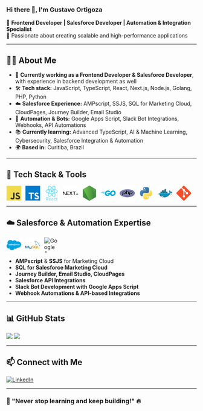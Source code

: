 ### Hi there 👋, I'm Gustavo Ortigoza

🚀 **Frontend Developer | Salesforce Developer | Automation & Integration Specialist**  
🎯 Passionate about creating scalable and high-performance applications  

---

## 👨‍💻 About Me

- 🔭 **Currently working as a Frontend Developer & Salesforce Developer**, with experience in backend development as well  
- 🛠 **Tech stack:** JavaScript, TypeScript, React, Next.js, Node.js, Golang, PHP, Python  
- ☁️ **Salesforce Experience:** AMPscript, SSJS, SQL for Marketing Cloud, CloudPages, Journey Builder, Email Studio  
- 🤖 **Automation & Bots:** Google Apps Script, Slack Bot Integrations, Webhooks, API Automations  
- 📚 **Currently learning:** Advanced TypeScript, AI & Machine Learning, Cybersecurity, Salesforce Integration & Automation  
- 🌍 **Based in:** Curitiba, Brazil  

---

## 🚀 Tech Stack & Tools

<div style="display: flex; flex-wrap: wrap; gap: 10px;">
  <img src="https://github.com/devicons/devicon/blob/master/icons/javascript/javascript-original.svg" alt="JavaScript" width="40" height="40"/>
  <img src="https://github.com/devicons/devicon/blob/master/icons/typescript/typescript-original.svg" alt="TypeScript" width="40" height="40"/>
  <img src="https://github.com/devicons/devicon/blob/master/icons/react/react-original-wordmark.svg" alt="React" width="40" height="40"/>
  <img src="https://github.com/devicons/devicon/blob/master/icons/nextjs/nextjs-original-wordmark.svg" alt="Next.js" width="40" height="40"/>
  <img src="https://github.com/devicons/devicon/blob/master/icons/nodejs/nodejs-original.svg" alt="Node.js" width="40" height="40"/>
  <img src="https://github.com/devicons/devicon/blob/master/icons/go/go-original-wordmark.svg" alt="Golang" width="40" height="40"/>
  <img src="https://github.com/devicons/devicon/blob/master/icons/php/php-original.svg" alt="PHP" width="40" height="40"/>
  <img src="https://github.com/devicons/devicon/blob/master/icons/python/python-original.svg" alt="Python" width="40" height="40"/>
  <img src="https://github.com/devicons/devicon/blob/master/icons/docker/docker-original.svg" alt="Docker" width="40" height="40"/>
  <img src="https://github.com/devicons/devicon/blob/master/icons/git/git-original.svg" alt="Git" width="40" height="40"/>
</div>

---

## ☁️ Salesforce & Automation Expertise

<div style="display: flex; flex-wrap: wrap; gap: 10px;">
  <img src="https://github.com/devicons/devicon/blob/master/icons/salesforce/salesforce-original.svg" alt="Salesforce" width="40" height="40"/>
  <img src="https://github.com/devicons/devicon/blob/master/icons/mysql/mysql-original-wordmark.svg" alt="SQL" width="40" height="40"/>
  <img src="https://upload.wikimedia.org/wikipedia/commons/2/2f/Google_Apps_Script.svg" alt="Google Apps Script" width="40" height="40"/>
</div>

- **AMPscript** & **SSJS** for Marketing Cloud  
- **SQL for Salesforce Marketing Cloud**  
- **Journey Builder, Email Studio, CloudPages**  
- **Salesforce API Integrations**  
- **Slack Bot Development with Google Apps Script**  
- **Webhook Automations & API-based Integrations**  

---

## 📊 GitHub Stats

<div>
    <img height="180em" src="https://github-readme-stats.vercel.app/api?username=gustavoortigozadev&show_icons=true&theme=dark"/>
    <img height="180em" src="https://github-readme-stats.vercel.app/api/top-langs/?username=gustavoortigozadev&layout=compact&langs_count=8&theme=dark"/>
</div>

---

## 📫 Connect with Me

[![LinkedIn](https://img.shields.io/badge/LinkedIn-Profile-blue?style=flat-square&logo=linkedin)](https://www.linkedin.com/in/gustavoortigozadev/)  

---

### 🚀 "Never stop learning and keep building!" 🔥

